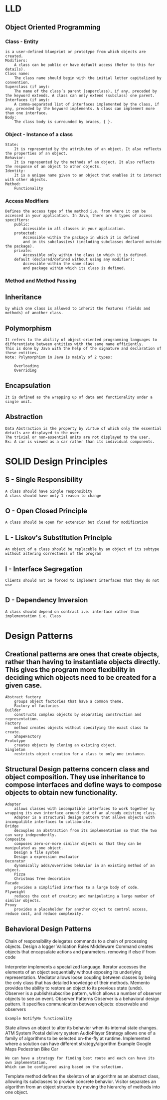 # LLD

## Object Oriented Programming
### Class - Entity
	is a user-defined blueprint or prototype from which objects are created.
	Modifiers: 
		A class can be public or have default access (Refer to this for details).
	Class name: 
		The class name should begin with the initial letter capitalized by convention.
	Superclass (if any): 
		The name of the class’s parent (superclass), if any, preceded by the keyword extends. A class can only extend (subclass) one parent.
	Interfaces (if any): 
		A comma-separated list of interfaces implemented by the class, if any, preceded by the keyword implements. A class can implement more than one interface.
	Body: 
		The class body is surrounded by braces, { }.
	
### Object - Instance of a class
	State: 
		It is represented by the attributes of an object. It also reflects the properties of an object.
	Behavior: 
		It is represented by the methods of an object. It also reflects the response of an object to other objects.
	Identity: 
		It is a unique name given to an object that enables it to interact with other objects.
	Method: 
		Functionality
### Access Modifiers
	Defines the access type of the method i.e. from where it can be accessed in your application. In Java, there are 4 types of access specifiers: 
		public: 
			Accessible in all classes in your application.
		protected: 
			Accessible within the package in which it is defined 
			and in its subclass(es) (including subclasses declared outside the package).
		private: 
			Accessible only within the class in which it is defined.
		default (declared/defined without using any modifier): 
			Accessible within the same class 
			and package within which its class is defined.
### Method and Method Passing



## Inheritance
	by which one class is allowed to inherit the features (fields and methods) of another class. 
## Polymorphism
	It refers to the ability of object-oriented programming languages to differentiate between entities with the same name efficiently. 
	This is done by Java with the help of the signature and declaration of these entities. 
	Note: Polymorphism in Java is mainly of 2 types: 

		Overloading
		Overriding 
## Encapsulation
	It is defined as the wrapping up of data and functionality under a single unit.
## Abstraction
	Data Abstraction is the property by virtue of which only the essential details are displayed to the user. 
	The trivial or non-essential units are not displayed to the user. 
	Ex: A car is viewed as a car rather than its individual components.



# SOLID Design Principles

## S - Single Responsibility
	A class should have Single responsibity
	A class should have only 1 reason to change
	
## O - Open Closed Principle
	A class should be open for extension but closed for modification
	
## L - Liskov's Substitution Principle
	An object of a class should be replaceble by an object of its subtype without altering correctness of the program

## I - Interface Segregation
	Clients should not be forced to implement interfaces that they do not use
	
## D - Dependency Inversion
	A class should depend on contract i.e. interface rather than implementation i.e. Class

# Design Patterns

## Creational patterns are ones that create objects, rather than having to instantiate objects directly. This gives the program more flexibility in deciding which objects need to be created for a given case.

	Abstract factory 
		groups object factories that have a common theme.
		Factory of factories
	Builder 
		constructs complex objects by separating construction and representation.
	Factory 
		method creates objects without specifying the exact class to create.
		ShapeFactory
	Prototype 
		creates objects by cloning an existing object.
	Singleton 
		restricts object creation for a class to only one instance.
	
	

## Structural Design patterns concern class and object composition. They use inheritance to compose interfaces and define ways to compose objects to obtain new functionality.

	Adapter 
		allows classes with incompatible interfaces to work together by wrapping its own interface around that of an already existing class.
		Adapter is a structural design pattern that allows objects with incompatible interfaces to collaborate.
	Bridge 
		decouples an abstraction from its implementation so that the two can vary independently.
	Composite 
		composes zero-or-more similar objects so that they can be manipulated as one object.
		Design a file system
		Design a expression evaluator
	Decorator 
		dynamically adds/overrides behavior in an existing method of an object.
		Pizza 
		Christmas Tree decoration
	Facade 
		provides a simplified interface to a large body of code.
	Flyweight 
		reduces the cost of creating and manipulating a large number of similar objects.
	Proxy 
		provides a placeholder for another object to control access, reduce cost, and reduce complexity.

## Behavioral Design Patterns

Chain of responsibility 
	delegates commands to a chain of processing objects.
	Design a logger
	Validation
	Rules Middleware
Command 
	creates objects that encapsulate actions and parameters.
	removing if else if from code
	
	
Interpreter 
	implements a specialized language.
Iterator 
	accesses the elements of an object sequentially without exposing its underlying representation.
Mediator 
	allows loose coupling between classes by being the only class that has detailed knowledge of their methods.
Memento 
	provides the ability to restore an object to its previous state (undo).
Observer 
	is a publish/subscribe pattern, which allows a number of observer objects to see an event.
	Observer Patterns
	Observer is a behavioral design pattern.
    It specifies communication between objects: observable and observers
    
    Example NotifyMe functionality
State 
	allows an object to alter its behavior when its internal state changes.
	ATM System
	Postal delivery system
	AudioPlayer
Strategy 
	allows one of a family of algorithms to be selected on-the-fly at runtime.
	Implemented where a solution can have different strategy/algorithm
	Example
		Google Maps
			Pedestrian
			Bike 
			Car
			
	We can have a strategy for finding best route and each can have its own implementation.
	Which can be configured using based on the selection.
Template 
	method defines the skeleton of an algorithm as an abstract class, allowing its subclasses to provide concrete behavior.
Visitor 
	separates an algorithm from an object structure by moving the hierarchy of methods into one object.



